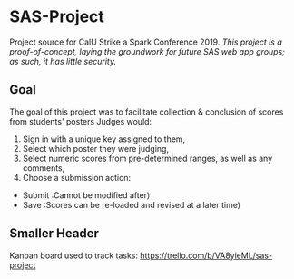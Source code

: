 # SAS-Project
Project source for CalU Strike a Spark Conference 2019.
*This project is a proof-of-concept, laying the groundwork for future SAS web app groups; as such, it has little security.*

## Goal
The goal of this project was to facilitate collection & conclusion of scores from students' posters
Judges would:
1. Sign in with a unique key assigned to them,
2. Select which poster they were judging, 
3. Select numeric scores from pre-determined ranges, as well as any comments,
4. Choose a submission action: 
- Submit  :Cannot be modified after)
- Save    :Scores can be re-loaded and revised at a later time)

## Smaller Header
Kanban board used to track tasks:
https://trello.com/b/VA8yieML/sas-project
